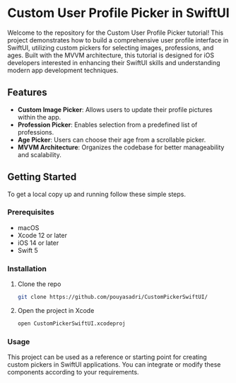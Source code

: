 # Custom User Profile Picker in SwiftUI

Welcome to the repository for the Custom User Profile Picker tutorial! This project demonstrates how to build a comprehensive user profile interface in SwiftUI, utilizing custom pickers for selecting images, professions, and ages. Built with the MVVM architecture, this tutorial is designed for iOS developers interested in enhancing their SwiftUI skills and understanding modern app development techniques.

## Features

- **Custom Image Picker**: Allows users to update their profile pictures within the app.
- **Profession Picker**: Enables selection from a predefined list of professions.
- **Age Picker**: Users can choose their age from a scrollable picker.
- **MVVM Architecture**: Organizes the codebase for better manageability and scalability.

## Getting Started

To get a local copy up and running follow these simple steps.

### Prerequisites

- macOS
- Xcode 12 or later
- iOS 14 or later
- Swift 5

### Installation

1. Clone the repo
   ```sh
   git clone https://github.com/pouyasadri/CustomPickerSwiftUI/
   ```
2. Open the project in Xcode
   ```sh
   open CustomPickerSwiftUI.xcodeproj
   ```
### Usage
This project can be used as a reference or starting point for creating custom pickers in SwiftUI applications. You can integrate or modify these components according to your requirements.
